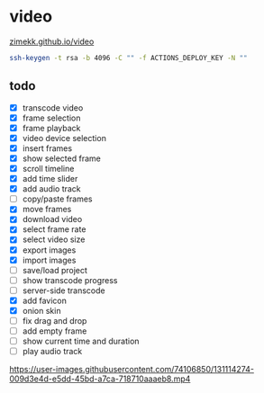 # video

[zimekk.github.io/video](https://zimekk.github.io/video/)

```sh
ssh-keygen -t rsa -b 4096 -C "" -f ACTIONS_DEPLOY_KEY -N ""
```

## todo

- [x] transcode video
- [x] frame selection
- [x] frame playback
- [x] video device selection
- [x] insert frames
- [x] show selected frame
- [x] scroll timeline
- [x] add time slider
- [x] add audio track
- [ ] copy/paste frames
- [x] move frames
- [x] download video
- [x] select frame rate
- [x] select video size
- [x] export images
- [x] import images
- [ ] save/load project
- [ ] show transcode progress
- [ ] server-side transcode
- [x] add favicon
- [x] onion skin
- [ ] fix drag and drop
- [ ] add empty frame
- [ ] show current time and duration
- [ ] play audio track

https://user-images.githubusercontent.com/74106850/131114274-009d3e4d-e5dd-45bd-a7ca-718710aaaeb8.mp4
